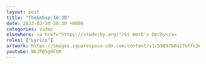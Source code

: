 ```yaml
---
layout: post
title: "The&nbsp;10:30"
date: 2022-02-20 10:30 +0000
categories: video
elsewhere: <a href="https://stwderby.org/">St Werb's Derby</a>
roles: ["Lyrics"]
artwork: https://images.squarespace-cdn.com/content/v1/59897b0a17bffc269e4fec9b/1575027689741-23EFSM1EWOSUABC1BZVK/St+Werburgh%27s+Logo+-+White-Trans.png?format=1500w
youtube: NkJPB5g9FbM
---
```

